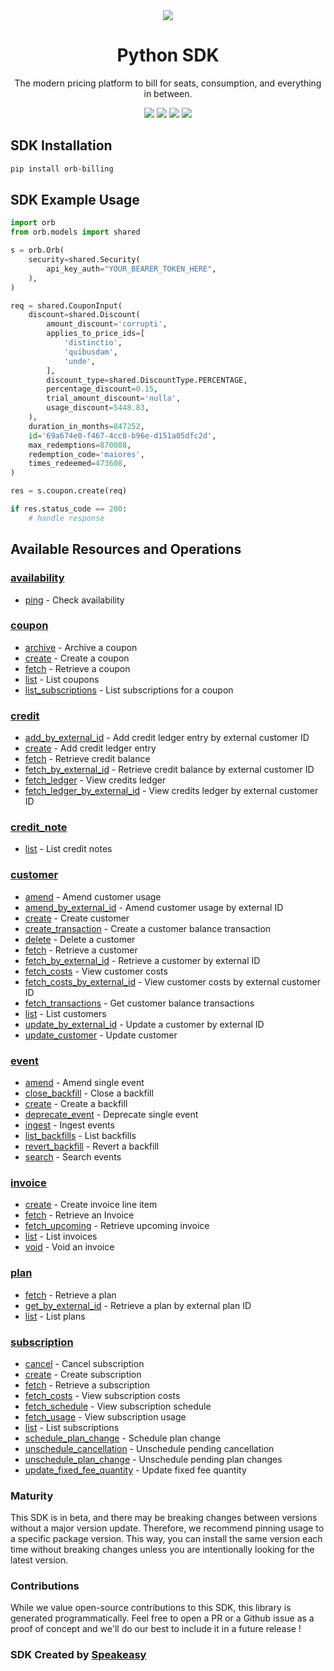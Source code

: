 <div align="center">
    <img src="https://user-images.githubusercontent.com/6267663/229776275-b670d564-fc2e-4843-b061-adf230737e3f.svg">
    <h1>Python SDK</h1>
   <p>The modern pricing platform to bill for seats, consumption, and everything in between.</p>
   <a href="https://docs.withorb.com/docs/orb-docs/overview"><img src="https://img.shields.io/static/v1?label=Docs&message=API Ref&color=5444e4&style=for-the-badge" /></a>
   <a href="https://github.com/speakeasy-sdks/orb-python/actions"><img src="https://img.shields.io/github/actions/workflow/status/speakeasy-sdks/orb-python/speakeasy_sdk_generation.yml?style=for-the-badge" /></a>
  <a href="https://opensource.org/licenses/MIT"><img src="https://img.shields.io/badge/License-MIT-blue.svg?style=for-the-badge" /></a>
  <a href="https://github.com/speakeasy-sdks/orb-python/releases"><img src="https://img.shields.io/github/v/release/speakeasy-sdks/orb-python?sort=semver&style=for-the-badge" /></a>
</div>

<!-- Start SDK Installation -->
## SDK Installation

```bash
pip install orb-billing
```
<!-- End SDK Installation -->

## SDK Example Usage
<!-- Start SDK Example Usage -->
```python
import orb
from orb.models import shared

s = orb.Orb(
    security=shared.Security(
        api_key_auth="YOUR_BEARER_TOKEN_HERE",
    ),
)

req = shared.CouponInput(
    discount=shared.Discount(
        amount_discount='corrupti',
        applies_to_price_ids=[
            'distinctio',
            'quibusdam',
            'unde',
        ],
        discount_type=shared.DiscountType.PERCENTAGE,
        percentage_discount=0.15,
        trial_amount_discount='nulla',
        usage_discount=5448.83,
    ),
    duration_in_months=847252,
    id='69a674e0-f467-4cc8-b96e-d151a05dfc2d',
    max_redemptions=870088,
    redemption_code='maiores',
    times_redeemed=473608,
)

res = s.coupon.create(req)

if res.status_code == 200:
    # handle response
```
<!-- End SDK Example Usage -->

<!-- Start SDK Available Operations -->
## Available Resources and Operations


### [availability](docs/availability/README.md)

* [ping](docs/availability/README.md#ping) - Check availability

### [coupon](docs/coupon/README.md)

* [archive](docs/coupon/README.md#archive) - Archive a coupon
* [create](docs/coupon/README.md#create) - Create a coupon
* [fetch](docs/coupon/README.md#fetch) - Retrieve a coupon
* [list](docs/coupon/README.md#list) - List coupons
* [list_subscriptions](docs/coupon/README.md#list_subscriptions) - List subscriptions for a coupon

### [credit](docs/credit/README.md)

* [add_by_external_id](docs/credit/README.md#add_by_external_id) - Add credit ledger entry by external customer ID
* [create](docs/credit/README.md#create) - Add credit ledger entry
* [fetch](docs/credit/README.md#fetch) - Retrieve credit balance
* [fetch_by_external_id](docs/credit/README.md#fetch_by_external_id) - Retrieve credit balance by external customer ID
* [fetch_ledger](docs/credit/README.md#fetch_ledger) - View credits ledger
* [fetch_ledger_by_external_id](docs/credit/README.md#fetch_ledger_by_external_id) - View credits ledger by external customer ID

### [credit_note](docs/creditnote/README.md)

* [list](docs/creditnote/README.md#list) - List credit notes

### [customer](docs/customer/README.md)

* [amend](docs/customer/README.md#amend) - Amend customer usage
* [amend_by_external_id](docs/customer/README.md#amend_by_external_id) - Amend customer usage by external ID
* [create](docs/customer/README.md#create) - Create customer
* [create_transaction](docs/customer/README.md#create_transaction) - Create a customer balance transaction
* [delete](docs/customer/README.md#delete) - Delete a customer
* [fetch](docs/customer/README.md#fetch) - Retrieve a customer
* [fetch_by_external_id](docs/customer/README.md#fetch_by_external_id) - Retrieve a customer by external ID
* [fetch_costs](docs/customer/README.md#fetch_costs) - View customer costs
* [fetch_costs_by_external_id](docs/customer/README.md#fetch_costs_by_external_id) - View customer costs by external customer ID
* [fetch_transactions](docs/customer/README.md#fetch_transactions) - Get customer balance transactions
* [list](docs/customer/README.md#list) - List customers
* [update_by_external_id](docs/customer/README.md#update_by_external_id) - Update a customer by external ID
* [update_customer](docs/customer/README.md#update_customer) - Update customer

### [event](docs/event/README.md)

* [amend](docs/event/README.md#amend) - Amend single event
* [close_backfill](docs/event/README.md#close_backfill) - Close a backfill
* [create](docs/event/README.md#create) - Create a backfill
* [deprecate_event](docs/event/README.md#deprecate_event) - Deprecate single event
* [ingest](docs/event/README.md#ingest) - Ingest events
* [list_backfills](docs/event/README.md#list_backfills) - List backfills
* [revert_backfill](docs/event/README.md#revert_backfill) - Revert a backfill
* [search](docs/event/README.md#search) - Search events

### [invoice](docs/invoice/README.md)

* [create](docs/invoice/README.md#create) - Create invoice line item
* [fetch](docs/invoice/README.md#fetch) - Retrieve an Invoice
* [fetch_upcoming](docs/invoice/README.md#fetch_upcoming) - Retrieve upcoming invoice
* [list](docs/invoice/README.md#list) - List invoices
* [void](docs/invoice/README.md#void) - Void an invoice

### [plan](docs/plan/README.md)

* [fetch](docs/plan/README.md#fetch) - Retrieve a plan
* [get_by_external_id](docs/plan/README.md#get_by_external_id) - Retrieve a plan by external plan ID
* [list](docs/plan/README.md#list) - List plans

### [subscription](docs/subscription/README.md)

* [cancel](docs/subscription/README.md#cancel) - Cancel subscription
* [create](docs/subscription/README.md#create) - Create subscription
* [fetch](docs/subscription/README.md#fetch) - Retrieve a subscription
* [fetch_costs](docs/subscription/README.md#fetch_costs) - View subscription costs
* [fetch_schedule](docs/subscription/README.md#fetch_schedule) - View subscription schedule
* [fetch_usage](docs/subscription/README.md#fetch_usage) - View subscription usage
* [list](docs/subscription/README.md#list) - List subscriptions
* [schedule_plan_change](docs/subscription/README.md#schedule_plan_change) - Schedule plan change
* [unschedule_cancellation](docs/subscription/README.md#unschedule_cancellation) - Unschedule pending cancellation
* [unschedule_plan_change](docs/subscription/README.md#unschedule_plan_change) - Unschedule pending plan changes
* [update_fixed_fee_quantity](docs/subscription/README.md#update_fixed_fee_quantity) - Update fixed fee quantity
<!-- End SDK Available Operations -->

### Maturity

This SDK is in beta, and there may be breaking changes between versions without a major version update. Therefore, we recommend pinning usage
to a specific package version. This way, you can install the same version each time without breaking changes unless you are intentionally
looking for the latest version.

### Contributions

While we value open-source contributions to this SDK, this library is generated programmatically.
Feel free to open a PR or a Github issue as a proof of concept and we'll do our best to include it in a future release !

### SDK Created by [Speakeasy](https://docs.speakeasyapi.dev/docs/using-speakeasy/client-sdks)
